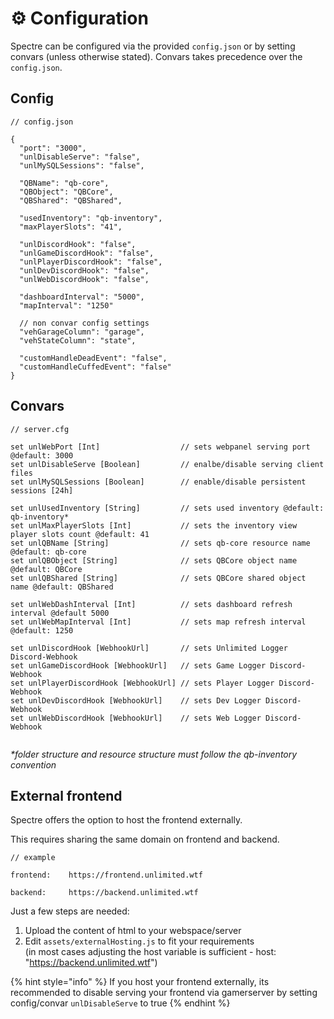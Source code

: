 # ⚙ Configuration

Spectre can be configured via the provided `config.json` or by setting convars (unless otherwise stated). Convars takes precedence over the `config.json`.

## Config

```
// config.json

{
  "port": "3000",
  "unlDisableServe": "false",
  "unlMySQLSessions": "false",

  "QBName": "qb-core",
  "QBObject": "QBCore",
  "QBShared": "QBShared",

  "usedInventory": "qb-inventory",
  "maxPlayerSlots": "41",

  "unlDiscordHook": "false",
  "unlGameDiscordHook": "false",
  "unlPlayerDiscordHook": "false",
  "unlDevDiscordHook": "false",
  "unlWebDiscordHook": "false",

  "dashboardInterval": "5000",
  "mapInterval": "1250"
  
  // non convar config settings
  "vehGarageColumn": "garage",
  "vehStateColumn": "state",
  
  "customHandleDeadEvent": "false",
  "customHandleCuffedEvent": "false"
}

```

## Convars

```js-templates
// server.cfg

set unlWebPort [Int]                  // sets webpanel serving port @default: 3000
set unlDisableServe [Boolean]         // enalbe/disable serving client files
set unlMySQLSessions [Boolean]        // enable/disable persistent sessions [24h]

set unlUsedInventory [String]         // sets used inventory @default: qb-inventory*
set unlMaxPlayerSlots [Int]           // sets the inventory view player slots count @default: 41
set unlQBName [String]                // sets qb-core resource name @default: qb-core
set unlQBObject [String]              // sets QBCore object name @default: QBCore
set unlQBShared [String]              // sets QBCore shared object name @default: QBShared

set unlWebDashInterval [Int]          // sets dashboard refresh interval @default 5000
set unlWebMapInterval [Int]           // sets map refresh interval @default: 1250

set unlDiscordHook [WebhookUrl]       // sets Unlimited Logger Discord-Webhook
set unlGameDiscordHook [WebhookUrl]   // sets Game Logger Discord-Webhook
set unlPlayerDiscordHook [WebhookUrl] // sets Player Logger Discord-Webhook
set unlDevDiscordHook [WebhookUrl]    // sets Dev Logger Discord-Webhook
set unlWebDiscordHook [WebhookUrl]    // sets Web Logger Discord-Webhook


```

_\*folder structure and resource structure must follow the qb-inventory convention_

## External frontend

Spectre offers the option to host the frontend externally.&#x20;

This requires sharing the same domain on frontend and backend.

```
// example

frontend:    https://frontend.unlimited.wtf

backend:     https://backend.unlimited.wtf
```

Just a few steps are needed:

1. Upload the content of html to your webspace/server
2. Edit `assets/externalHosting.js` to fit your requirements\
   (in most cases adjusting the host variable is sufficient - host: "https://backend.unlimited.wtf")

{% hint style="info" %}
If you host your frontend externally, its recommended to disable serving your frontend via gamerserver by setting config/convar `unlDisableServe` to true
{% endhint %}
